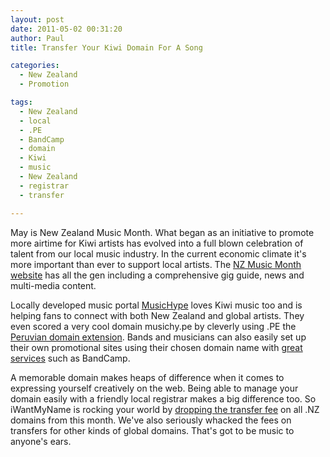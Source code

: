 ```yaml
---
layout: post
date: 2011-05-02 00:31:20
author: Paul
title: Transfer Your Kiwi Domain For A Song

categories:
  - New Zealand
  - Promotion

tags:
  - New Zealand
  - local
  - .PE
  - BandCamp
  - domain
  - Kiwi
  - music
  - New Zealand
  - registrar
  - transfer

---
```


May is New Zealand Music Month. What began as an initiative to promote more airtime for Kiwi artists has evolved into a full blown celebration of talent from our local music industry. In the current economic climate it's more important than ever to support local artists. The [NZ Music Month website](http://www.nzmusicmonth.co.nz/) has all the gen including a comprehensive gig guide, news and multi-media content. 

Locally developed music portal [MusicHype](http://musichype.com/) loves Kiwi music too and is helping fans to connect with both New Zealand and global artists. They even scored a very cool domain musichy.pe by cleverly using .PE the [Peruvian domain extension](https://iwantmyname.co.nz/domains/pe-peruvian-domain-name-registration-for-peru). Bands and musicians can also easily set up their own promotional sites using their chosen domain name with [great services](https://iwantmyname.co.nz/services/music/) such as BandCamp. 

A memorable domain makes heaps of difference when it comes to expressing yourself creatively on the web. Being able to manage your domain easily with a friendly local registrar makes a big difference too. So iWantMyName is rocking your world by [dropping the transfer fee](https://iwantmyname.co.nz/domains/domain-transfer) on all .NZ domains from this month. We've also seriously whacked the fees on transfers for other kinds of global domains. That's got to be music to anyone's ears.
